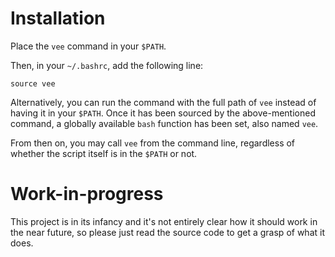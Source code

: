 # Installation

Place the `vee` command in your `$PATH`.

Then, in your `~/.bashrc`, add the following line:

    source vee

Alternatively, you can run the command with the full path of `vee` instead of having it in your `$PATH`. Once it has been sourced by the above-mentioned command, a globally available `bash` function has been set, also named `vee`.

From then on, you may call `vee` from the command line, regardless of whether the script itself is in the `$PATH` or not.

# Work-in-progress

This project is in its infancy and it's not entirely clear how it should work in the near future, so please just read the source code to get a grasp of what it does.
